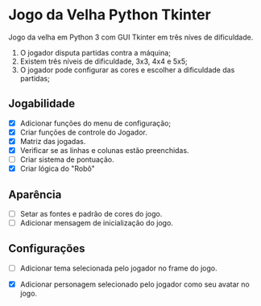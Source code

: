 # Jogo da Velha Python Tkinter
 Jogo da velha em Python 3 com GUI Tkinter em três níves de dificuldade.
 1. O jogador disputa partidas contra a máquina;
 2. Existem três níveis de dificuldade, 3x3, 4x4 e 5x5;
 3. O jogador pode configurar as cores e escolher a dificuldade das partidas;


## Jogabilidade
- [X] Adicionar funções do menu de configuração;
- [X] Criar funções de controle do Jogador.
- [X] Matriz das jogadas.
- [X] Verificar se as linhas e colunas estão preenchidas.
- [ ] Criar sistema de pontuação.
- [X] Criar lógica do "Robô"

## Aparência
- [ ] Setar as fontes e padrão de cores do jogo.
- [ ] Adicionar mensagem de inicialização do jogo.

## Configurações
- [ ] Adicionar tema selecionada pelo jogador no frame do jogo.
- [X] Adicionar personagem selecionado pelo jogador como seu avatar no jogo. 


